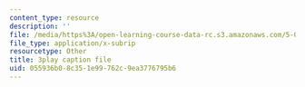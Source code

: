 ```yaml
---
content_type: resource
description: ''
file: /media/https%3A/open-learning-course-data-rc.s3.amazonaws.com/5-07sc-biological-chemistry-i-fall-2013/055936b08c351e99762c9ea3776795b6_eOYHJLqP2Ps.srt
file_type: application/x-subrip
resourcetype: Other
title: 3play caption file
uid: 055936b0-8c35-1e99-762c-9ea3776795b6
---
```

